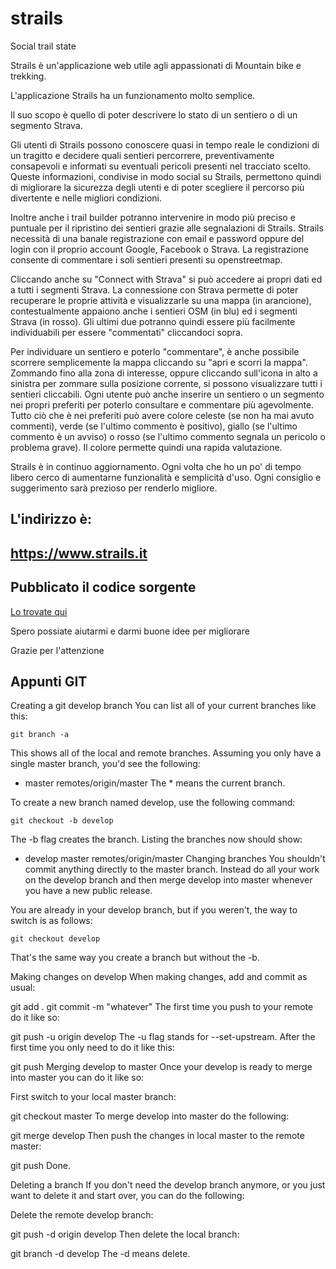 # strails

Social trail state

Strails è un'applicazione web utile agli appassionati di Mountain bike e trekking.

L'applicazione Strails ha un funzionamento molto semplice.

Il suo scopo è quello di poter descrivere lo stato di un sentiero o di un segmento Strava.

Gli utenti di Strails possono conoscere quasi in tempo reale le condizioni di un tragitto e decidere quali sentieri percorrere, preventivamente consapevoli e informati su eventuali pericoli presenti nel tracciato scelto. Queste informazioni, condivise in modo social su Strails, permettono quindi di migliorare la sicurezza degli utenti e di poter scegliere il percorso più divertente e nelle migliori condizioni.

Inoltre anche i trail builder potranno intervenire in modo più preciso e puntuale per il ripristino dei sentieri grazie alle segnalazioni di Strails. Strails necessità di una banale registrazione con email e password oppure del login con il proprio account Google, Facebook o Strava. La registrazione consente di commentare i soli sentieri presenti su openstreetmap.

Cliccando anche su "Connect with Strava" si può accedere ai propri dati ed a tutti i segmenti Strava. La connessione con Strava permette di poter recuperare le proprie attività e visualizzarle su una mappa (in arancione), contestualmente appaiono anche i sentieri OSM (in blu) ed i segmenti Strava (in rosso). Gli ultimi due potranno quindi essere più facilmente individuabili per essere "commentati" cliccandoci sopra.

Per individuare un sentiero e poterlo "commentare", è anche possibile scorrere semplicemente la mappa cliccando su "apri e scorri la mappa". Zommando fino alla zona di interesse, oppure cliccando sull'icona in alto a sinistra per zommare sulla posizione corrente, si possono visualizzare tutti i sentieri cliccabili. Ogni utente può anche inserire un sentiero o un segmento nei propri preferiti per poterlo consultare e commentare più agevolmente. Tutto ciò che è nei preferiti può avere colore celeste (se non ha mai avuto commenti), verde (se l'ultimo commento è positivo), giallo (se l'ultimo commento è un avviso) o rosso (se l'ultimo commento segnala un pericolo o problema grave). Il colore permette quindi una rapida valutazione.

Strails è in continuo aggiornamento. Ogni volta che ho un po' di tempo libero cerco di aumentarne funzionalità e semplicità d'uso. Ogni consiglio e suggerimento sarà prezioso per renderlo migliore.

## L'indirizzo è:

## https://www.strails.it

## Pubblicato il codice sorgente

[Lo trovate qui](https://github.com/MaoX17/strails)

Spero possiate aiutarmi e darmi buone idee per migliorare

Grazie per l'attenzione

## Appunti GIT

Creating a git develop branch
You can list all of your current branches like this:

```
git branch -a
```

This shows all of the local and remote branches. Assuming you only have a single master branch, you'd see the following:

-   master
    remotes/origin/master
    The \* means the current branch.

To create a new branch named develop, use the following command:

```
git checkout -b develop
```

The -b flag creates the branch. Listing the branches now should show:

-   develop
    master
    remotes/origin/master
    Changing branches
    You shouldn't commit anything directly to the master branch. Instead do all your work on the develop branch and then merge develop into master whenever you have a new public release.

You are already in your develop branch, but if you weren't, the way to switch is as follows:

```
git checkout develop
```

That's the same way you create a branch but without the -b.

Making changes on develop
When making changes, add and commit as usual:

git add .
git commit -m "whatever"
The first time you push to your remote do it like so:

git push -u origin develop
The -u flag stands for --set-upstream. After the first time you only need to do it like this:

git push
Merging develop to master
Once your develop is ready to merge into master you can do it like so:

First switch to your local master branch:

git checkout master
To merge develop into master do the following:

git merge develop
Then push the changes in local master to the remote master:

git push
Done.

Deleting a branch
If you don't need the develop branch anymore, or you just want to delete it and start over, you can do the following:

Delete the remote develop branch:

git push -d origin develop
Then delete the local branch:

git branch -d develop
The -d means delete.
